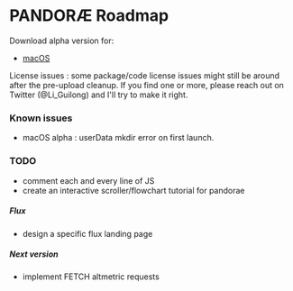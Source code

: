 # PANDORÆ Roadmap

Download alpha version for:
- [macOS](https://anthropos-ecosystems.com/pandorae/PANDORAE.app.zip)

License issues : some package/code license issues might still be around after the pre-upload cleanup. If you find one or more, please reach out on Twitter (@Li_Guilong) and I'll try to make it right.

### Known issues
- macOS alpha : userData mkdir error on first launch.

### TODO
- comment each and every line of JS
- create an interactive scroller/flowchart tutorial for pandorae

##### Flux
- design a specific flux landing page

##### Next version
- implement FETCH altmetric requests
